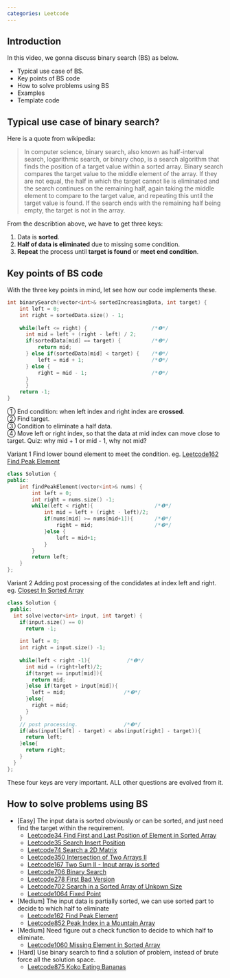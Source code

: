 ```yaml
---
categories: Leetcode
---
```


## Introduction  
In this video, we gonna discuss binary search (BS) as below. 
- Typical use case of BS. 
- Key points of BS code
- How to solve problems using BS
- Examples
- Template code  

## Typical use case of binary search?  
Here is a quote from wikipedia:
> In computer science, binary search, also known as half-interval search, logarithmic search, or binary chop, is a search algorithm that finds the position of a target value within a sorted array. Binary search compares the target value to the middle element of the array. If they are not equal, the half in which the target cannot lie is eliminated and the search continues on the remaining half, again taking the middle element to compare to the target value, and repeating this until the target value is found. If the search ends with the remaining half being empty, the target is not in the array.

From the describtion above, we have to get three keys:
1. Data is **sorted**.
2. **Half of data is eliminated** due to missing some condition.
3. **Repeat** the process until **target is found** or **meet end condition**.  

## Key points of BS code  
With the three key points in mind, let see how our code implements these.

``` cpp
int binarySearch(vector<int>& sortedIncreasingData, int target) {
    int left = 0;
    int right = sortedData.size() - 1;
    
    while(left <= right) {                     /*❶*/
      int mid = left + (right - left) / 2;
      if(sortedData[mid] == target) {          /*❷*/
          return mid;
      } else if(sortedData[mid] < target) {    /*❸*/
          left = mid + 1;                      /*❹*/
      } else {
          right = mid - 1;                     /*❹*/
      }
      }
    return -1;
}
```

① End condition: when left index  and right index are **crossed**.  
② Find target.  
③ Condition to eliminate a half data.  
④ Move left or right index,  so that the data at mid index can move close to target. Quiz: why mid + 1 or mid - 1, why not mid?

Variant 1
Find lower bound element to meet the condition. eg. [Leetcode162 Find Peak Element](https://strstr.io/Leetcode162-Find-Peak-Element/)
``` cpp
class Solution {
public:
    int findPeakElement(vector<int>& nums) {
        int left = 0;
        int right = nums.size() -1;
        while(left < right){                    /*❶*/
            int mid = left + (right - left)/2;
            if(nums[mid] >= nums[mid+1]){       /*❷*/
                right = mid;                    /*❷*/
            }else {
                left = mid+1;
            }
        }
        return left;
    }
};
```
Variant 2
Adding post processing of the condidates at index left and right. eg. [Closest In Sorted Array](https://strstr.io/Closest-In-Sorted-Array/)
``` cpp
class Solution {
 public:
  int solve(vector<int> input, int target) {
    if(input.size() == 0)
      return -1;
    
    int left = 0;
    int right = input.size() -1;
    
    while(left < right -1){            /*❶*/
      int mid = (right+left)/2;
      if(target == input[mid]){
        return mid;
      }else if(target > input[mid]){
        left = mid;                   /*❷*/
      }else{
        right = mid;
      }
    }
    // post processing.               /*❸*/
    if(abs(input[left] - target) < abs(input[right] - target)){
      return left;
    }else{
      return right;
    }
  }
};
```

These four keys are very important. ALL other questions are evolved from it.  

## How to solve problems using BS
- [Easy] The input data is sorted obviously or can be sorted, and just need find the target within the requirement.
	- [Leetcode34 Find First and Last Position of Element in Sorted Array](www.strstr.io/)
	- [Leetcode35 Search Insert Position](www.strstr.io/)
	- [Leetcode74 Search a 2D Matrix](www.strstr.io/)
	- [Leetcode350 Intersection of Two Arrays II](www.strstr.io/)
	- [Leetcode167 Two Sum II - Input array is sorted](www.strstr.io/)
	- [Leetcode706 Binary Search](www.strstr.io)
	- [Leetcode278 First Bad Version](www.strstr.io)
	- [Leetcode702 Search in a Sorted Array of Unkown Size](www.strstr.io)  
	- [Leetcode1064 Fixed Point](https://strstr.io/Leetcode1064-Fixed-Point/)
- [Medium] The input data is partially sorted, we can use sorted part to decide to which half to eliminate
	- [Leetcode162 Find Peak Element](https://strstr.io/Leetcode162-Find-Peak-Element/)
	- [Leetcode852 Peak Index in a Mountain Array](https://strstr.io/Leetcode162-Find-Peak-Element/)
- [Medium] Need figure out a check function to decide to which half to eliminate.
	- [Leetcode1060 Missing Element in Sorted Array](https://strstr.io/Leetcode1060-Missing-Element-in-Sorted-Array/)
- [Hard] Use binary search to find a solution of problem, instead of brute force all the solution space.
	- [Leetcode875 Koko Eating Bananas](https://strstr.io/Leetcode875-Koko-Eating-Bananas/)
